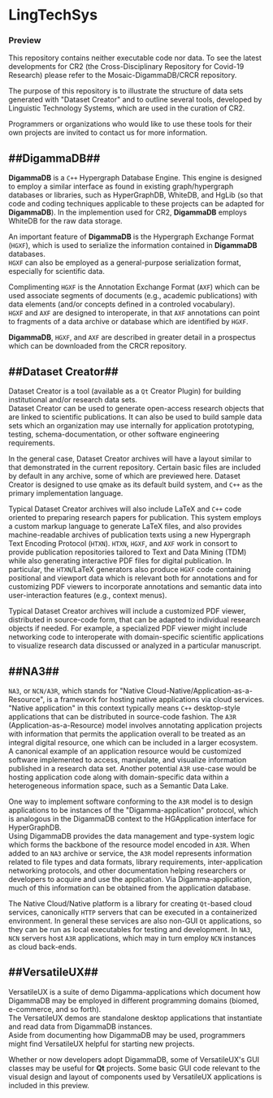
# LingTechSys
### Preview 

This repository contains neither executable code nor 
data.  To see the latest developments for CR2 
(the Cross-Disciplinary Repository for Covid-19 Research) 
please refer to the Mosaic-DigammaDB/CRCR repository.

The purpose of this repository is to illustrate the 
structure of data sets generated with 
"Dataset Creator" and to outline several tools, 
developed by Linguistic Technology Systems, 
which are used in the curation of CR2.

Programmers or organizations who would like to 
use these tools for their own projects 
are invited to contact us for more information.

##DigammaDB##
-------------
**DigammaDB** is a `C++` Hypergraph Database Engine.   This 
engine is designed to employ a similar interface as 
found in existing graph/hypergraph databases or libraries, 
such as HyperGraphDB, WhiteDB, and HgLib (so that code and 
coding techniques applicable to these projects can be 
adapted for **DigammaDB**).  In the implemention used for 
CR2, **DigammaDB** employs WhiteDB for the raw data storage.

An important feature of **DigammaDB** is the Hypergraph 
Exchange Format (`HGXF`), which is used to serialize 
the information contained in **DigammaDB** databases.  
`HGXF` can also be employed as a general-purpose serialization 
format, especially for scientific data.

Complimenting `HGXF` is the Annotation Exchange Format 
(`AXF`) which can be used associate segments of documents 
(e.g., academic publications) with data elements 
(and/or concepts defined in a controled vocabulary).  
`HGXF` and `AXF` are designed to interoperate, in that 
`AXF` annotations can point to fragments of a 
data archive or database which are identified by `HGXF`.

**DigammaDB**, `HGXF`, and `AXF` are described in greater 
detail in a prospectus which can be downloaded 
from the CRCR repository. 

##Dataset Creator##
---

Dataset Creator is a tool (available as a `Qt` Creator Plugin) 
for building institutional and/or research data sets.  
Dataset Creator can be used to generate open-access 
research objects that are linked to scientific 
publications.  It can also be used to build sample 
data sets which an organization may use internally 
for application prototyping, testing, schema-documentation, 
or other software engineering requirements. 

In the general case, Dataset Creator archives will have a 
layout similar to that demonstrated in the current 
repository.  Certain basic files are included by 
default in any archive, some of which are previewed 
here.  Dataset Creator is designed to use qmake as 
its default build system, and `C++` as the primary 
implementation language.

Typical Dataset Creator archives will also include 
LaTeX and `C++` code oriented to preparing research 
papers for publication.  This system employs a 
custom markup language to generate LaTeX files, 
and also provides machine-readable archives of 
publication texts using a new Hypergraph Text 
Encoding Protocol (`HTXN`).  `HTXN`, `HGXF`, and `AXF` 
work in consort to provide publication repositories 
tailored to Text and Data Mining (TDM) while also 
generating interactive PDF files for digital 
publication.  In particular, the `HTXN`/LaTeX 
generators also produce `HGXF` code containing 
positional and viewport data which is 
relevant both for annotations and for customizing 
PDF viewers to incorporate annotations and semantic 
data into user-interaction features (e.g., context menus).

Typical Dataset Creator archives will include a 
customized PDF viewer, distributed in source-code 
form, that can be adapted to individual research 
objects if needed.  For example, a specialized 
PDF viewer might include networking code to 
interoperate with domain-specific scientific 
applications to visualize research data 
discussed or analyzed in a particular manuscript.

##NA3##
---

`NA3`, or `NCN/A3R`, which stands for "Native 
Cloud-Native/Application-as-a-Resource", is a 
framework for hosting native applications via 
cloud services.  "Native application" in this 
context typically means `C++` desktop-style 
applications that can be distributed in source-code 
fashion.  The `A3R` (Application-as-a-Resource) 
model involves annotating application projects 
with information that permits the application 
overall to be treated as an integral digital 
resource, one which can be included in a 
larger ecosystem.  A canonical example of an 
application resource would be customized 
software implemented to access, manipulate, and 
visualize information published in a 
research data set.  Another potential 
`A3R` use-case would be hosting application code 
along with domain-specific data within a 
heterogeneous information space, such as a 
Semantic Data Lake.

One way to implement software conforming to 
the `A3R` model is to design applications to 
be instances of the "Digamma-application" protocol, 
which is analogous in the DigammaDB context to 
the HGApplication interface for HyperGraphDB.  
Using DigammaDB provides the data management 
and type-system logic which forms the backbone 
of the resource model encoded in `A3R`.  When 
added to an `NA3` archive or service, the 
`A3R` model represents information related 
to file types and data formats, library 
requirements, inter-application networking protocols, 
and other documentation helping researchers or 
developers to acquire and use the application.  Via Digamma-application, much of this information 
can be obtained from the application database.

The Native Cloud/Native platform is a library for 
creating `Qt`-based cloud services, canonically 
`HTTP` servers that can be executed in a containerized 
environment.  In general these services are also non-GUI
`Qt` applications, so they can be run as local executables 
for testing and development.  In `NA3`, `NCN` servers 
host `A3R` applications, which may in turn employ 
`NCN` instances as cloud back-ends.

##VersatileUX##
---

VersatileUX is a suite of demo Digamma-applications which 
document how DigammaDB may be employed in different 
programming domains (biomed, e-commerce, and so forth).  
The VersatileUX demos are standalone desktop applications 
that instantiate and read data from DigammaDB instances.  
Aside from documenting how DigammaDB may be used, programmers 
might find VersatileUX helpful for starting new projects.

Whether or now developers adopt DigammaDB, some of VersatileUX's 
GUI classes may be useful for **Qt** projects.  Some basic GUI code 
relevant to the visual design and layout of components used 
by VersatileUX applications is included in this preview.  
 






